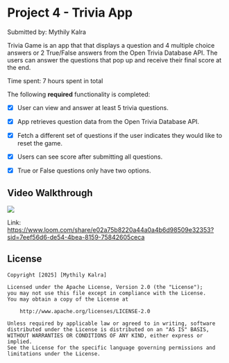 # Project 4 - Trivia App

Submitted by: Mythily Kalra

Trivia Game is an app that that displays a question and 4 multiple choice answers or 2 True/False answers from the Open Trivia Database API. The users can answer the questions that pop up and receive their final score at the end. 

Time spent: 7 hours spent in total

The following **required** functionality is completed:

- [x] User can view and answer at least 5 trivia questions.
- [x] App retrieves question data from the Open Trivia Database API.
- [x] Fetch a different set of questions if the user indicates they would like to reset the game.
- [x] Users can see score after submitting all questions.
- [x] True or False questions only have two options.


## Video Walkthrough

<div>
    <a href="https://www.loom.com/share/e02a75b8220a44a0a4b6d98509e32353">
    </a>
    <a href="https://www.loom.com/share/e02a75b8220a44a0a4b6d98509e32353">
      <img style="max-width:300px;" src="https://cdn.loom.com/sessions/thumbnails/e02a75b8220a44a0a4b6d98509e32353-4c133f2c8df9f14b-full-play.gif">
    </a>
  </div>
  
  Link: https://www.loom.com/share/e02a75b8220a44a0a4b6d98509e32353?sid=7eef56d6-de54-4bea-8159-75842605ceca
  


## License

    Copyright [2025] [Mythily Kalra]

    Licensed under the Apache License, Version 2.0 (the "License");
    you may not use this file except in compliance with the License.
    You may obtain a copy of the License at

        http://www.apache.org/licenses/LICENSE-2.0

    Unless required by applicable law or agreed to in writing, software
    distributed under the License is distributed on an "AS IS" BASIS,
    WITHOUT WARRANTIES OR CONDITIONS OF ANY KIND, either express or implied.
    See the License for the specific language governing permissions and
    limitations under the License.
